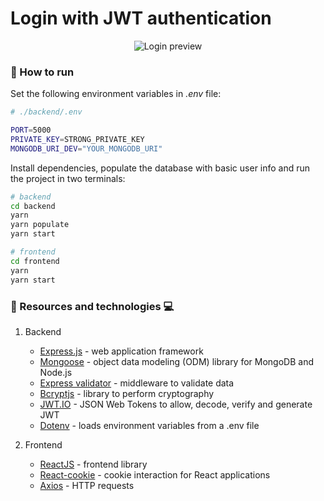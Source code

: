 # Login with JWT authentication

<p align="center">
<img src="https://res.cloudinary.com/lorransutter/image/upload/v1592775492/Code_snippets/Login.gif" alt="Login preview"/>
</p>

### :runner: How to run

Set the following environment variables in _.env_ file:

```sh
# ./backend/.env

PORT=5000
PRIVATE_KEY=STRONG_PRIVATE_KEY
MONGODB_URI_DEV="YOUR_MONGODB_URI"
```

Install dependencies, populate the database with basic user info and run the project in two terminals:

```sh
# backend
cd backend
yarn
yarn populate
yarn start

# frontend
cd frontend
yarn
yarn start
```

### :book: Resources and technologies :computer:

1. Backend

   - [Express.js](http://expressjs.com/) - web application framework
   - [Mongoose](https://mongoosejs.com/) - object data modeling (ODM) library for MongoDB and Node.js
   - [Express validator](https://express-validator.github.io/docs/) - middleware to validate data
   - [Bcryptjs](https://www.npmjs.com/package/bcryptjs) - library to perform cryptography
   - [JWT.IO](https://jwt.io/) - JSON Web Tokens to allow, decode, verify and generate JWT
   - [Dotenv](https://www.npmjs.com/package/dotenv) - loads environment variables from a .env file

2. Frontend
   - [ReactJS](https://reactjs.org/) - frontend library
   - [React-cookie](https://www.npmjs.com/package/react-cookie) - cookie interaction for React applications
   - [Axios](https://www.npmjs.com/package/axios) - HTTP requests
